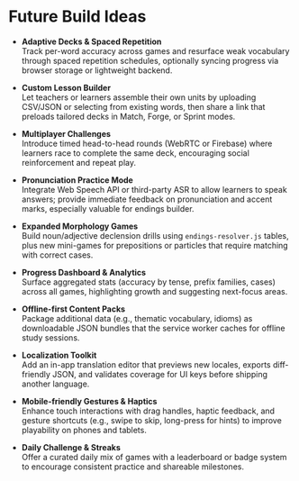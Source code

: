 # Future Build Ideas

- **Adaptive Decks & Spaced Repetition**  
  Track per-word accuracy across games and resurface weak vocabulary through spaced repetition schedules, optionally syncing progress via browser storage or lightweight backend.

- **Custom Lesson Builder**  
  Let teachers or learners assemble their own units by uploading CSV/JSON or selecting from existing words, then share a link that preloads tailored decks in Match, Forge, or Sprint modes.

- **Multiplayer Challenges**  
  Introduce timed head-to-head rounds (WebRTC or Firebase) where learners race to complete the same deck, encouraging social reinforcement and repeat play.

- **Pronunciation Practice Mode**  
  Integrate Web Speech API or third-party ASR to allow learners to speak answers; provide immediate feedback on pronunciation and accent marks, especially valuable for endings builder.

- **Expanded Morphology Games**  
  Build noun/adjective declension drills using `endings-resolver.js` tables, plus new mini-games for prepositions or particles that require matching with correct cases.

- **Progress Dashboard & Analytics**  
  Surface aggregated stats (accuracy by tense, prefix families, cases) across all games, highlighting growth and suggesting next-focus areas.

- **Offline-first Content Packs**  
  Package additional data (e.g., thematic vocabulary, idioms) as downloadable JSON bundles that the service worker caches for offline study sessions.

- **Localization Toolkit**  
  Add an in-app translation editor that previews new locales, exports diff-friendly JSON, and validates coverage for UI keys before shipping another language.

- **Mobile-friendly Gestures & Haptics**  
  Enhance touch interactions with drag handles, haptic feedback, and gesture shortcuts (e.g., swipe to skip, long-press for hints) to improve playability on phones and tablets.

- **Daily Challenge & Streaks**  
  Offer a curated daily mix of games with a leaderboard or badge system to encourage consistent practice and shareable milestones.

